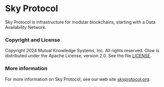 # Sky Protocol


Sky Protocol is infrastructure for modular blockchains, starting with
a Data Availability Network.

### Copyright and License

Copyright 2024 Mutual Knowledge Systems, Inc. All rights reserved.
Glow is distributed under the Apache License, version 2.0. See the file [LICENSE](LICENSE).

### More information

For more information on Sky Protocol, see our web site
[skyprotocol.org](https://skyprotocol.org).
